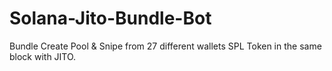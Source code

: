 # Solana-Jito-Bundle-Bot
Bundle Create Pool &amp; Snipe from 27 different wallets SPL Token in the same block with JITO.
